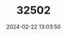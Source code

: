 ---
title: "32502"
category: "Terminalia bucidoides"
draft: false
date: 2024-02-22 13:03:50
languages:
  Spanish; Castilian: ["Escobo Negro", "Guayabo de Charco", "Roble de Charco", "Escobo"]
---